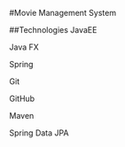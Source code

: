 #Movie Management System

##Technologies
JavaEE

Java FX

Spring

Git

GitHub

Maven

Spring Data JPA








